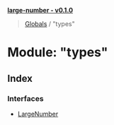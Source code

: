 **[large-number - v0.1.0](../README.md)**

> [Globals](../globals.md) / "types"

# Module: "types"

## Index

### Interfaces

* [LargeNumber](../interfaces/_types_.largenumber.md)
